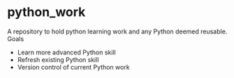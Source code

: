 # python_work
A repository to hold python learning work and any Python deemed reusable.
Goals
* Learn more advanced Python skill
* Refresh existing Python skill
* Version control of current Python work